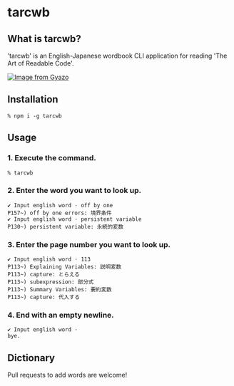 # tarcwb

## What is tarcwb?

'tarcwb' is an English-Japanese wordbook CLI application for reading 'The Art of Readable Code'.

[![Image from Gyazo](https://i.gyazo.com/92a28e60c464629b068dea804628224b.gif)](https://gyazo.com/92a28e60c464629b068dea804628224b)

## Installation

```
% npm i -g tarcwb
```

## Usage

### 1. Execute the command.
```
% tarcwb
```

### 2. Enter the word you want to look up.
```
✔ Input english word · off by one
P157~) off by one errors: 境界条件
✔ Input english word · persistent variable
P130~) persistent variable: 永続的変数
```

### 3. Enter the page number you want to look up.
```
✔ Input english word · 113
P113~) Explaining Variables: 説明変数
P113~) capture: とらえる
P113~) subexpression: 部分式
P113~) Summary Variables: 要約変数
P113~) capture: 代入する
```
### 4. End with an empty newline.

```
✔ Input english word · 
bye.
```

## Dictionary

Pull requests to add words are welcome!
